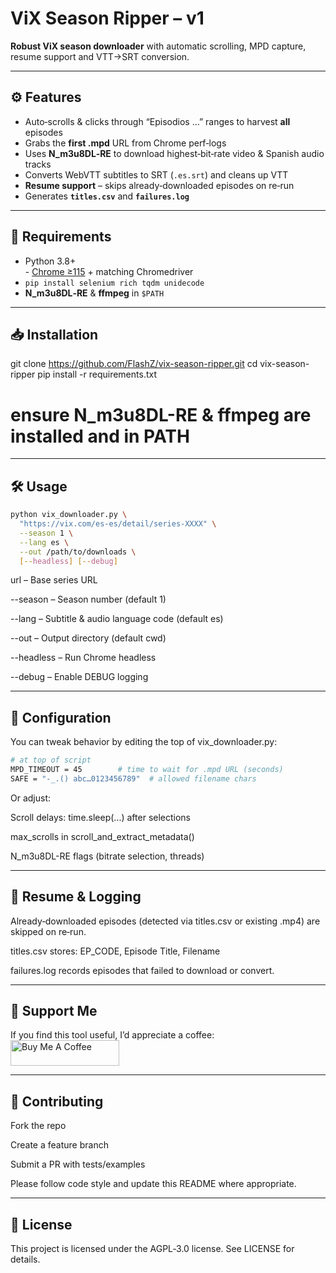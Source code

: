 # ViX Season Ripper – v1

**Robust ViX season downloader** with automatic scrolling, MPD capture, resume support and VTT→SRT conversion.

---

## ⚙️ Features

- Auto‑scrolls & clicks through “Episodios …” ranges to harvest **all** episodes  
- Grabs the **first .mpd** URL from Chrome perf‑logs  
- Uses **N_m3u8DL‑RE** to download highest‑bit‑rate video & Spanish audio tracks  
- Converts WebVTT subtitles to SRT (`.es.srt`) and cleans up VTT  
- **Resume support** – skips already‑downloaded episodes on re‑run  
- Generates **`titles.csv`** and **`failures.log`**  

---

## 🚀 Requirements

- Python 3.8+  
- [Chrome ≥115](https://www.google.com/chrome/) + matching Chromedriver  
- `pip install selenium rich tqdm unidecode`  
- **N_m3u8DL‑RE** & **ffmpeg** in `$PATH`  

---

## 📥 Installation


git clone https://github.com/FlashZ/vix-season-ripper.git
cd vix-season-ripper
pip install -r requirements.txt
# ensure N_m3u8DL-RE & ffmpeg are installed and in PATH

---

## 🛠️ Usage

```bash
python vix_downloader.py \
  "https://vix.com/es-es/detail/series-XXXX" \
  --season 1 \
  --lang es \
  --out /path/to/downloads \
  [--headless] [--debug]
```

url – Base series URL

--season – Season number (default 1)

--lang – Subtitle & audio language code (default es)

--out – Output directory (default cwd)

--headless – Run Chrome headless

--debug – Enable DEBUG logging

---


## 📝 Configuration
You can tweak behavior by editing the top of vix_downloader.py:

```bash
# at top of script
MPD_TIMEOUT = 45        # time to wait for .mpd URL (seconds)
SAFE = "-_.() abc…0123456789"  # allowed filename chars
```
Or adjust:

Scroll delays: time.sleep(...) after selections

max_scrolls in scroll_and_extract_metadata()

N_m3u8DL-RE flags (bitrate selection, threads)

---

## 🔄 Resume & Logging
Already‑downloaded episodes (detected via titles.csv or existing .mp4) are skipped on re‑run.

titles.csv stores: EP_CODE, Episode Title, Filename

failures.log records episodes that failed to download or convert.

---

## 🙌 Support Me
If you find this tool useful, I’d appreciate a coffee:
<a href="https://buymeacoffee.com/nickkb" target="_blank"><img src="https://cdn.buymeacoffee.com/buttons/default-orange.png" alt="Buy Me A Coffee" height="41" width="174"></a>

---

## 🤝 Contributing
Fork the repo

Create a feature branch

Submit a PR with tests/examples

Please follow code style and update this README where appropriate.

---

## 📜 License
This project is licensed under the AGPL‑3.0 license. See LICENSE for details.
